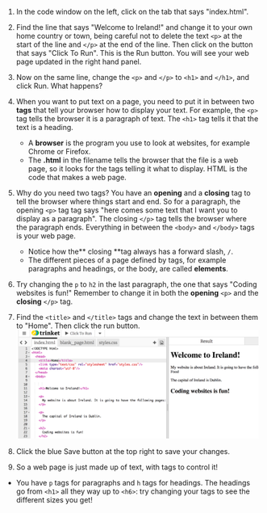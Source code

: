 1. In the code window on the left, click on the tab that says "index.html".
2. Find the line that says "Welcome to Ireland!" and change it to your own home country or town, being careful not to delete the text `<p>` at the start of the line and `</p>` at the end of the line. Then click on the button that says "Click To Run". This is the Run button. You will see your web page updated in the right hand panel.
3. Now on the same line, change the `<p>` and `</p>` to `<h1>` and `</h1>`, and click Run. What happens?
4. When you want to put text on a page, you need to put it in between two **tags** that tell your browser how to display your text. For example, the `<p>` tag tells the browser it is a paragraph of text. The `<h1>` tag tells it that the text is a heading.
   * A **browser** is the program you use to look at websites, for example Chrome or Firefox.
   * The **.html** in the filename tells the browser that the file is a web page, so it looks for the tags telling it what to display. HTML is the code that makes a web page.
5. Why do you need two tags? You have an **opening** and a **closing** tag to tell the browser where things start and end. So for a paragraph, the opening `<p>` tag tag says "here comes some text that I want you to display as a paragraph". The closing `</p>` tag tells the browser where the paragraph ends. Everything in between the `<body>` and `</body>` tags is your web page. 
   * Notice how the** closing **tag always has a forward slash, `/`.
   * The different pieces of a page defined by tags, for example paragraphs and headings, or the body, are called **elements**.

6. Try changing the `p` to `h2` in the last paragraph, the one that says "Coding websites is fun!" Remember to change it in both the **opening** `<p>` and the **closing** `</p>` tag.
7. Find the `<title>` and `</title>` tags and change the text in between them to "Home". Then click the run button. ![](/assets/h2andtitle.png)
8. Click the blue Save button at the top right to save your changes.
9. So a web page is just made up of text, with tags to control it!
 * You have `p` tags for paragraphs and `h` tags for headings. The headings go from `<h1>` all they way up to `<h6>`: try changing your tags to see the different sizes you get!





